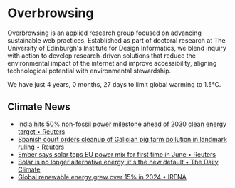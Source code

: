 # Overbrowsing

Overbrowsing is an applied research group focused on advancing sustainable web practices. Established as part of doctoral research at The University of Edinburgh's Institute for Design Informatics, we blend inquiry with action to develop research-driven solutions that reduce the environmental impact of the internet and improve accessibility, aligning technological potential with environmental stewardship.

<!-- clock-time -->
We have just 4 years, 0 months, 27 days to limit global warming to 1.5°C.
<!-- /clock-time -->

## Climate News
<!-- clock-news -->
- [India hits 50% non-fossil power milestone ahead of 2030 clean energy target • Reuters](https://www.reuters.com/business/energy/india-hits-50-non-fossil-power-milestone-ahead-2030-clean-energy-target-2025-07-14/ )
- [Spanish court orders cleanup of Galician pig farm pollution in landmark ruling • Reuters](https://www.reuters.com/sustainability/climate-energy/spanish-court-orders-cleanup-galician-pig-farm-pollution-landmark-ruling-2025-07-11/ )
- [Ember says solar tops EU power mix for first time in June • Reuters](https://www.reuters.com/business/energy/solar-tops-eu-power-mix-first-time-june-ember-says-2025-07-09/ )
- [Solar is no longer alternative energy, it's the new default • The Daily Climate](https://www.dailyclimate.org/solar-is-no-longer-alternative-energy-it-s-the-new-default-2673045753.html )
- [Global renewable energy grew over 15% in 2024 • IRENA](https://www.irena.org/News/pressreleases/2025/Jul/Renewables-Boom-Highlights-Growing-Regional-Divide#:~:text=Abu%20Dhabi%2C%20United%20Arab%20Emirates,growth%20gap%20widens%20across%20regions. )
<!-- /clock-news -->
